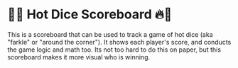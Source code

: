 # 🎲🔥 Hot Dice Scoreboard 🔥🎲

This is a scoreboard that can be used to track a game of hot dice (aka "farkle" or "around the corner"). It shows each player's score, and conducts the game logic and math too. Its not too hard
to do this on paper, but this scoreboard makes it more visual who is winning.
